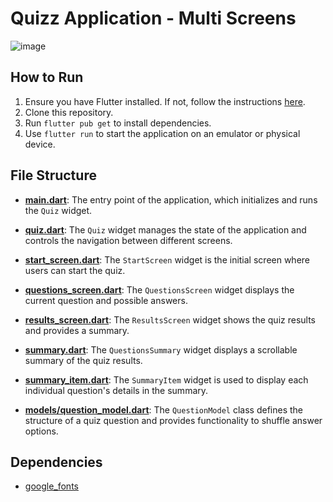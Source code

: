 # Quizz Application - Multi Screens 

![image](https://github.com/user-attachments/assets/2ec23ce1-372a-4cc5-b3ed-b98163de6dc0)

## How to Run

1. Ensure you have Flutter installed. If not, follow the instructions [here](https://flutter.dev/docs/get-started/install).
2. Clone this repository.
3. Run `flutter pub get` to install dependencies.
4. Use `flutter run` to start the application on an emulator or physical device.

## File Structure

- [**main.dart**](./lib/main.dart): The entry point of the application, which initializes and runs the `Quiz` widget.

- [**quiz.dart**](./lib/quiz.dart): The `Quiz` widget manages the state of the application and controls the navigation between different screens.

- [**start_screen.dart**](./lib/start_screen.dart): The `StartScreen` widget is the initial screen where users can start the quiz.

- [**questions_screen.dart**](./lib/questions_screen.dart): The `QuestionsScreen` widget displays the current question and possible answers.

- [**results_screen.dart**](./lib/results_screen.dart): The `ResultsScreen` widget shows the quiz results and provides a summary.

- [**summary.dart**](./lib/summary.dart): The `QuestionsSummary` widget displays a scrollable summary of the quiz results.

- [**summary_item.dart**](./lib/summary_item.dart): The `SummaryItem` widget is used to display each individual question's details in the summary.

- [**models/question_model.dart**](./models/question_model.dart): The `QuestionModel` class defines the structure of a quiz question and provides functionality to shuffle answer options.

## Dependencies

- [google_fonts](https://pub.dev/packages/google_fonts)



